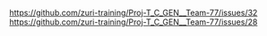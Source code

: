 https://github.com/zuri-training/Proj-T_C_GEN__Team-77/issues/32
https://github.com/zuri-training/Proj-T_C_GEN__Team-77/issues/28
